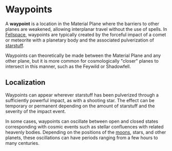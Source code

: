 # Waypoints

A **waypoint** is a location in the Material Plane where the barriers to other planes are weakened, allowing interplanar travel without the use of spells. In [Fellspace](../ch-1-welcome-to-mote/fellspace.md), waypoints are typically created by the forceful impact of a comet or meteorite with a planetary body and the associated pulverization of [starstuff](../ch-5-mote-treasures/starstuff.md).

Waypoints can theoretically be made between the Material Plane and any other plane, but it is more common for cosmologically "closer" planes to intersect in this manner, such as the Feywild or Shadowfell.

## Localization

Waypoints can appear wherever starstuff has been pulverized through a sufficiently powerful impact, as with a shooting star. The effect can be temporary or permanent depending on the amount of starstuff and the severity of the impact event.

In some cases, waypoints can oscillate between open and closed states corresponding with cosmic events such as stellar confluences with related heavenly bodies. Depending on the positions of the [moons](../ch-1-welcome-to-mote/moons/moons-of-mote.md), stars, and other planets, these oscillations can have periods ranging from a few hours to many centuries.
